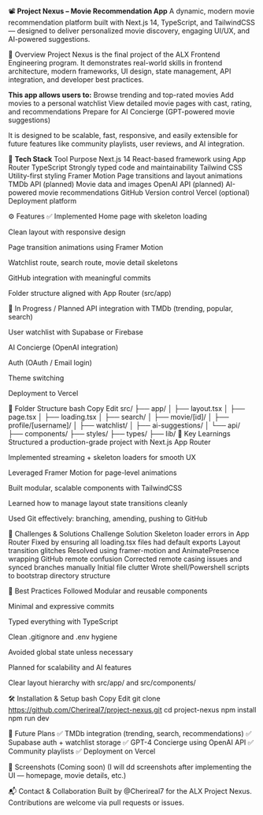 📽️ **Project Nexus – Movie Recommendation App**
A dynamic, modern movie recommendation platform built with Next.js 14, TypeScript, and TailwindCSS — designed to deliver personalized movie discovery, engaging UI/UX, and AI-powered suggestions.

🧭 Overview
Project Nexus is the final project of the ALX Frontend Engineering program. It demonstrates real-world skills in frontend architecture, modern frameworks, UI design, state management, API integration, and developer best practices.

**This app allows users to:**
Browse trending and top-rated movies
Add movies to a personal watchlist
View detailed movie pages with cast, rating, and recommendations
Prepare for AI Concierge (GPT-powered movie suggestions)

It is designed to be scalable, fast, responsive, and easily extensible for future features like community playlists, user reviews, and AI integration.

🔧 **Tech Stack**
Tool	Purpose
Next.js 14	React-based framework using App Router
TypeScript	Strongly typed code and maintainability
Tailwind CSS	Utility-first styling
Framer Motion	Page transitions and layout animations
TMDb API (planned)	Movie data and images
OpenAI API (planned)	AI-powered movie recommendations
GitHub	Version control
Vercel (optional)	Deployment platform

⚙️ Features
✅ Implemented
Home page with skeleton loading

Clean layout with responsive design

Page transition animations using Framer Motion

Watchlist route, search route, movie detail skeletons

GitHub integration with meaningful commits

Folder structure aligned with App Router (src/app)

🚧 In Progress / Planned
 API integration with TMDb (trending, popular, search)

 User watchlist with Supabase or Firebase

 AI Concierge (OpenAI integration)

 Auth (OAuth / Email login)

 Theme switching

 Deployment to Vercel

📂 Folder Structure
bash
Copy
Edit
src/
├── app/
│   ├── layout.tsx
│   ├── page.tsx
│   ├── loading.tsx
│   ├── search/
│   ├── movie/[id]/
│   ├── profile/[username]/
│   ├── watchlist/
│   ├── ai-suggestions/
│   └── api/
├── components/
├── styles/
├── types/
├── lib/
🧠 Key Learnings
Structured a production-grade project with Next.js App Router

Implemented streaming + skeleton loaders for smooth UX

Leveraged Framer Motion for page-level animations

Built modular, scalable components with TailwindCSS

Learned how to manage layout state transitions cleanly

Used Git effectively: branching, amending, pushing to GitHub

🚧 Challenges & Solutions
Challenge	Solution
Skeleton loader errors in App Router	Fixed by ensuring all loading.tsx files had default exports
Layout transition glitches	Resolved using framer-motion and AnimatePresence wrapping
GitHub remote confusion	Corrected remote casing issues and synced branches manually
Initial file clutter	Wrote shell/Powershell scripts to bootstrap directory structure

🧼 Best Practices Followed
 Modular and reusable components

 Minimal and expressive commits

 Typed everything with TypeScript

 Clean .gitignore and .env hygiene

 Avoided global state unless necessary

 Planned for scalability and AI features

 Clear layout hierarchy with src/app/ and src/components/

🛠️ Installation & Setup
bash
Copy
Edit
git clone https://github.com/Cherireal7/project-nexus.git
cd project-nexus
npm install
npm run dev

🔮 Future Plans
✅ TMDb integration (trending, search, recommendations)
✅ Supabase auth + watchlist storage
✅ GPT-4 Concierge using OpenAI API
✅ Community playlists
✅ Deployment on Vercel

📸 Screenshots (Coming soon)
(I will dd screenshots after implementing the UI — homepage, movie details, etc.)

📬 Contact & Collaboration
Built by @Cherireal7 for the ALX Project Nexus.
Contributions are welcome via pull requests or issues.

